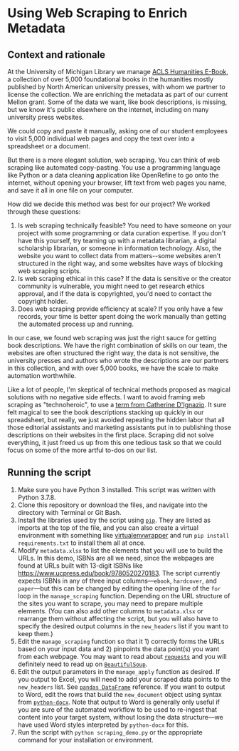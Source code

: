 # Using Web Scraping to Enrich Metadata

## Context and rationale
At the University of Michigan Library we manage [ACLS Humanities E-Book](https://www.fulcrum.org/heb), a collection of over 5,000 foundational books in the humanities mostly published by North American university presses, with whom we partner to license the collection. We are enriching the metadata as part of our current Mellon grant. Some of the data we want, like book descriptions, is missing, but we know it's public elsewhere on the internet, including on many university press websites.

We could copy and paste it manually, asking one of our student employees to visit 5,000 individual web pages and copy the text over into a spreadsheet or a document.

But there is a more elegant solution, web scraping. You can think of web scraping like automated copy-pasting. You use a programming language like Python or a data cleaning application like OpenRefine to go onto the internet, without opening your browser, lift text from web pages you name, and save it all in one file on your computer.

How did we decide this method was best for our project? We worked through these questions:
1. Is web scraping technically feasible? You need to have someone on your project with some programming or data curation expertise. If you don't have this yourself, try teaming up with a metadata librarian, a digital scholarship librarian, or someone in information technology. Also, the website you want to collect data from matters--some websites aren't structured in the right way, and some websites have ways of blocking web scraping scripts.
2. Is web scraping ethical in this case? If the data is sensitive or the creator community is vulnerable, you might need to get research ethics approval, and if the data is copyrighted, you'd need to contact the copyright holder.
3. Does web scraping provide efficiency at scale? If you only have a few records, your time is better spent doing the work manually than getting the automated process up and running.

In our case, we found web scraping was just the right sauce for getting book descriptions. We have the right combination of skills on our team, the websites are often structured the right way, the data is not sensitive, the university presses and authors who wrote the descriptions are our partners in this collection, and with over 5,000 books, we have the scale to make automation worthwhile.

Like a lot of people, I'm skeptical of technical methods proposed as magical solutions with no negative side effects. I want to avoid framing web scraping as "technoheroic", to use a [term from Catherine D'Ignazio](https://data-feminism.mitpress.mit.edu/pub/frfa9szd/release/4#d6dbccilps). It sure felt magical to see the book descriptions stacking up quickly in our spreadsheet, but really, we just avoided repeating the hidden labor that all those editorial assistants and marketing assistants put in to publishing those descriptions on their websites in the first place. Scraping did not solve everything, it just freed us up from this one tedious task so that we could focus on some of the more artful to-dos on our list.

## Running the script

1. Make sure you have Python 3 installed. This script was written with Python 3.7.8.
2. Clone this repository or download the files, and navigate into the directory with Terminal or Git Bash.
3. Install the libraries used by the script using [`pip`](https://pip.pypa.io/en/stable/). They are listed as imports at the top of the file, and you can also create a virtual environment with something like [virtualenvwrapper](https://virtualenvwrapper.readthedocs.io/) and run `pip install requirements.txt` to install them all at once.
4. Modify `metadata.xlsx` to list the elements that you will use to build the URLs. In this demo, ISBNs are all we need, since the webpages are found at URLs built with 13-digit ISBNs like https://www.ucpress.edu/book/9780520270183. The script currently expects ISBNs in any of three input columns—`ebook`, `hardcover`, and `paper`—but this can be changed by editing the opening line of the `for` loop in the `manage_scraping` function. Depending on the URL structure of the sites you want to scrape, you may need to prepare multiple elements. (You can also add other columns to `metadata.xlsx` or rearrange them without affecting the script, but you will also have to specify the desired output columns in the `new_headers` list if you want to keep them.)
5. Edit the `manage_scraping` function so that it 1) correctly forms the URLs based on your input data and 2) pinpoints the data point(s) you want from each webpage. You may want to read about [`requests`](https://docs.python-requests.org/en/master/) and you will definitely need to read up on [`BeautifulSoup`](https://www.crummy.com/software/BeautifulSoup/bs4/doc/).
6. Edit the output parameters in the `manage_apply` function as desired. If you output to Excel, you will need to add your scraped data points to the `new_headers` list. See [`pandas DataFrame`](https://pandas.pydata.org/docs/reference/api/pandas.DataFrame.html) reference. If you want to output to Word, edit the rows that build the `new_document` object using syntax from [`python-docx`](https://python-docx.readthedocs.io/en/latest/). Note that output to Word is generally only useful if you are sure of the automated workflow to be used to re-ingest that content into your target system, without losing the data structure—we have used Word styles interpreted by `python-docx` for this.
7. Run the script with `python scraping_demo.py` or the appropriate command for your installation or environment.
